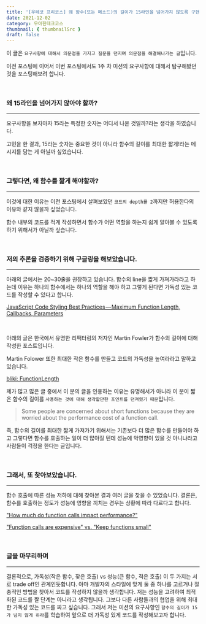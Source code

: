 ```yaml
---
title: '[우테코 프리코스] 왜 함수(또는 메소드)의 길이가 15라인을 넘어가지 않도록 구현해야할까'
date: 2021-12-02
category: 우아한테크코스
thumbnail: { thumbnailSrc }
draft: false
---
```


이 글은 `요구사항에 대해서 의문점을 가지고 질문을 던지며 의문점을 해결해나가는 글`입니다.

이전 포스팅에 이어서 이번 포스팅에서도 1주 차 미션의 요구사항에 대해서 탐구해봤던 것을 포스팅해보려 합니다.

<br>

### 왜 15라인을 넘어가지 않아야 할까?

---

요구사항을 보자마자 15라는 특정한 숫자는 어디서 나온 것일까?라는 생각을 하였습니다.

고민을 한 결과, 15라는 숫자는 중요한 것이 아니라 함수의 길이를 최대한 짧게!라는 메시지를 담는 게 아닐까 싶었습니다.

<br>

### 그렇다면, 왜 함수를 짧게 해야할까?

---

이것에 대한 이유는 이전 포스팅에서 살펴보았던 `코드의 depth를 2`까지만 허용한다의 이유와 같지 않을까 싶었습니다.

함수 내부의 코드를 적게 작성하면서 함수가 어떤 역할을 하는지 쉽게 알아볼 수 있도록 하기 위해서가 아닐까 싶습니다.

<br>

### 저의 추론을 검증하기 위해 구글링을 해보았습니다.

---

아래의 글에서는 20~30줄을 권장하고 있습니다. 함수의 line을 짧게 가져가라라고 하는데 이유는 하나의 함수에서는 하나의 역할을 해야 하고 그렇게 된다면 가독성 있는 코드를 작성할 수 있다고 합니다.

[JavaScript Code Styling Best Practices — Maximum Function Length, Callbacks, Parameters](https://medium.com/swlh/javascript-code-styling-best-practices-maximum-function-length-callbacks-parameters-26098e465cd1)

<br>

아래의 글은 한국에서 유명한 리팩터링의 저자인 Martin Fowler가 함수의 길이에 대해 작성한 포스트입니다.

Martin Folower 또한 최대한 작은 함수를 만들고 코드의 가독성을 높여라라고 말하고 있습니다.

[bliki: FunctionLength](https://martinfowler.com/bliki/FunctionLength.html)

제가 많고 많은 글 중에서 이 분의 글을 인용하는 이유는 유명해서가 아니라 이 분이 짧은 함수의 길이를 `사용하는 것에 대해 생각할만한 포인트를 던져줬기 때문`입니다.

> Some people are concerned about short functions because they are worried about the performance cost of a function call.

즉, 함수의 길이를 최대한 짧게 가져가기 위해서는 기존보다 더 많은 함수를 만들어야 하고 그렇다면 함수를 호출하는 일이 더 많아질 텐데 성능에 악영향이 있을 것 아니냐라고 사람들이 걱정을 한다는 글입니다.

<br>

### 그래서, 또 찾아보았습니다.

---

함수 호출에 따른 성능 저하에 대해 찾아본 결과 여러 글을 찾을 수 있었습니다. 결론은, 함수를 호출하는 정도가 성능에 영향을 끼치는 경우는 상황에 따라 다르다고 합니다.

["How much do function calls impact performance?"](https://softwareengineering.stackexchange.com/questions/318055/how-much-do-function-calls-impact-performance)

["Function calls are expensive" vs. "Keep functions small"](https://stackoverflow.com/questions/11168939/function-calls-are-expensive-vs-keep-functions-small)

<br>

### 글을 마무리하며

---

결론적으로, 가독성(작은 함수, 잦은 호출) vs 성능(큰 함수, 적은 호출) 이 두 가지는 서로 trade off인 관계인듯합니다. 아마 개발자의 스타일에 맞게 둘 중 하나를 고르거나 절충적인 방법을 찾아서 코드를 작성하지 않을까 생각합니다. 저는 성능을 고려하여 최적화된 코드를 짤 단계는 아니라고 생각됩니다. 그보다 다른 사람들과의 협업을 위해 최대한 가독성 있는 코드를 짜고 싶습니다. 그래서 저는 미션의 요구사항인 `함수의 길이가 15가 넘지 않게 하라`를 학습하여 앞으로 더 가독성 있게 코드를 작성해보고자 합니다.
